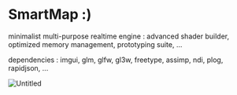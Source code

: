 # SmartMap :) 

minimalist multi-purpose realtime engine : advanced shader builder,  optimized memory management, prototyping suite, ...

dependencies : imgui, glm, glfw, gl3w, freetype, assimp, ndi, plog, rapidjson, ...

![Untitled](https://github.com/tourkit/smartmap/assets/63537158/83edf0bb-887d-43bf-81c0-d0bc87c683d8)
